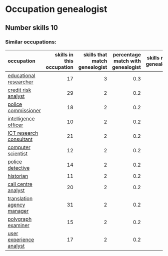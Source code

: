 # Occupation genealogist
## Number skills 10
### Similar occupations:
| occupation                                                  |   skills in this occupation |   skills that match genealogist |   percentage match with genealogist |   skills not in genealogist |
|:------------------------------------------------------------|----------------------------:|--------------------------------:|------------------------------------:|----------------------------:|
| [educational researcher](educational_researcher.md)         |                          17 |                               3 |                                 0.3 |                          14 |
| [credit risk analyst](credit_risk_analyst.md)               |                          29 |                               2 |                                 0.2 |                          27 |
| [police commissioner](police_commissioner.md)               |                          18 |                               2 |                                 0.2 |                          16 |
| [intelligence officer](intelligence_officer.md)             |                          10 |                               2 |                                 0.2 |                           8 |
| [ICT research consultant](ICT_research_consultant.md)       |                          21 |                               2 |                                 0.2 |                          19 |
| [computer scientist](computer_scientist.md)                 |                          12 |                               2 |                                 0.2 |                          10 |
| [police detective](police_detective.md)                     |                          14 |                               2 |                                 0.2 |                          12 |
| [historian](historian.md)                                   |                          11 |                               2 |                                 0.2 |                           9 |
| [call centre analyst](call_centre_analyst.md)               |                          20 |                               2 |                                 0.2 |                          18 |
| [translation agency manager](translation_agency_manager.md) |                          31 |                               2 |                                 0.2 |                          29 |
| [polygraph examiner](polygraph_examiner.md)                 |                          15 |                               2 |                                 0.2 |                          13 |
| [user experience analyst](user_experience_analyst.md)       |                          17 |                               2 |                                 0.2 |                          15 |
